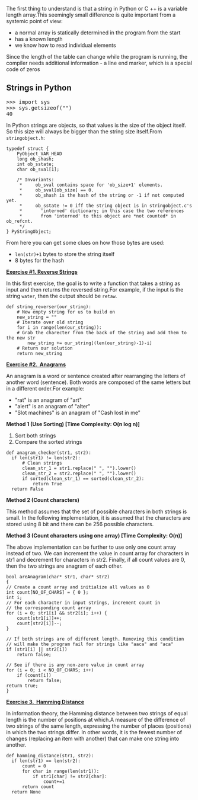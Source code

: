 <!-- wp:paragraph -->
<p>The first thing to understand is that a string in Python or C ++ is a variable length array.This seemingly small difference is quite important from a systemic point of view:</p>
<!-- /wp:paragraph -->

<!-- wp:list -->
<ul><li>a normal array is statically determined in the program from the start</li><li>has a known length</li><li>we know how to read individual elements</li></ul>
<!-- /wp:list -->

<!-- wp:paragraph -->
<p>Since the length of the table can change while the program is running, the compiler needs additional information - a line end marker, which is a special code of zeros </p>
<!-- /wp:paragraph -->

<!-- wp:heading -->
<h2><strong>Strings in Python</strong></h2>
<!-- /wp:heading -->

<!-- wp:syntaxhighlighter/code -->
<pre class="wp-block-syntaxhighlighter-code">>>> import sys
>>> sys.getsizeof("")
40</pre>
<!-- /wp:syntaxhighlighter/code -->

<!-- wp:paragraph -->
<p>In Python strings are objects, so that values is the size of the object itself. So this size will always be bigger than the string size itself.From <code>stringobject.h</code>:</p>
<!-- /wp:paragraph -->

<!-- wp:code -->
<pre class="wp-block-code"><code>typedef struct {
    PyObject_VAR_HEAD
    long ob_shash;
    int ob_sstate;
    char ob_sval&#91;1];

    /* Invariants:
     *     ob_sval contains space for 'ob_size+1' elements.
     *     ob_sval&#91;ob_size] == 0.
     *     ob_shash is the hash of the string or -1 if not computed yet.
     *     ob_sstate != 0 iff the string object is in stringobject.c's
     *       'interned' dictionary; in this case the two references
     *       from 'interned' to this object are *not counted* in ob_refcnt.
     */
} PyStringObject;</code></pre>
<!-- /wp:code -->

<!-- wp:paragraph -->
<p>From here you can get some clues on how those bytes are used:</p>
<!-- /wp:paragraph -->

<!-- wp:list -->
<ul><li><code>len(str)+1</code> bytes to store the string itself</li><li>8 bytes for the hash</li></ul>
<!-- /wp:list -->

<!-- wp:getwid/toggle -->
<div class="wp-block-getwid-toggle has-icon-left"><!-- wp:getwid/toggle-item -->
<div class="wp-block-getwid-toggle__row"><div class="wp-block-getwid-toggle__header-wrapper"><span class="wp-block-getwid-toggle__header"><a href="#"><span class="wp-block-getwid-toggle__header-title"><strong>Exercise #1. Reverse Strings</strong></span><span class="wp-block-getwid-toggle__icon is-active"><i class="fas fa-plus"></i></span><span class="wp-block-getwid-toggle__icon is-passive"><i class="fas fa-minus"></i></span></a></span></div><div class="wp-block-getwid-toggle__content-wrapper"><div class="wp-block-getwid-toggle__content"><!-- wp:paragraph -->
<p>In this first exercise, the goal is to write a function that takes a string as input and then returns the reversed string.For example, if the input is the string <code>water</code>, then the output should be <code>retaw</code>.</p>
<!-- /wp:paragraph -->

<!-- wp:code -->
<pre class="wp-block-code"><code>def string_reverser(our_string):
    # New empty string for us to build on
    new_string = ""
    # Iterate over old string
    for i in range(len(our_string)):
    # Grab the charecter from the back of the string and add them to the new str
        new_string += our_string&#91;(len(our_string)-1)-i]
    # Return our solution
    return new_string</code></pre>
<!-- /wp:code --></div></div></div>
<!-- /wp:getwid/toggle-item -->

<!-- wp:getwid/toggle-item -->
<div class="wp-block-getwid-toggle__row"><div class="wp-block-getwid-toggle__header-wrapper"><span class="wp-block-getwid-toggle__header"><a href="#"><span class="wp-block-getwid-toggle__header-title"><strong>Exercise #2. &nbsp;Anagrams</strong></span><span class="wp-block-getwid-toggle__icon is-active"><i class="fas fa-plus"></i></span><span class="wp-block-getwid-toggle__icon is-passive"><i class="fas fa-minus"></i></span></a></span></div><div class="wp-block-getwid-toggle__content-wrapper"><div class="wp-block-getwid-toggle__content"><!-- wp:paragraph -->
<p>An anagram is a word or sentence created after rearranging the letters of another word (sentence). Both words are composed of the same letters but in a different order.For example:</p>
<!-- /wp:paragraph -->

<!-- wp:list -->
<ul><li>"rat" is an anagram of "art"</li><li>"alert" is an anagram of "alter"</li><li>"Slot machines" is an anagram of "Cash lost in me"</li></ul>
<!-- /wp:list -->

<!-- wp:paragraph -->
<p><strong>Method 1 (Use Sorting) [Time Complexity: O(n log n)]</strong></p>
<!-- /wp:paragraph -->

<!-- wp:list {"ordered":true} -->
<ol><li>Sort both strings</li><li>Compare the sorted strings</li></ol>
<!-- /wp:list -->

<!-- wp:code -->
<pre class="wp-block-code"><code>def anagram_checker(str1, str2):
  if len(str1) != len(str2):
      # Clean strings
      clean_str_1 = str1.replace(" ", "").lower()
      clean_str_2 = str2.replace(" ", "").lower()
      if sorted(clean_str_1) == sorted(clean_str_2):
          return True
  return False</code></pre>
<!-- /wp:code -->

<!-- wp:paragraph -->
<p><strong>Method 2 (Count characters)</strong></p>
<!-- /wp:paragraph -->

<!-- wp:paragraph -->
<p>This method assumes that the set of possible characters in both strings is small. In the following implementation, it is assumed that the characters are stored using 8 bit and there can be 256 possible characters.</p>
<!-- /wp:paragraph -->

<!-- wp:paragraph -->
<p><strong>Method 3 (Count characters using one array) [Time Complexity: O(n)]</strong></p>
<!-- /wp:paragraph -->

<!-- wp:paragraph -->
<p>The above implementation can be further to use only one count array instead of two. We can increment the value in count array for characters in str1 and decrement for characters in str2. Finally, if all count values are 0, then the two strings are anagram of each other. </p>
<!-- /wp:paragraph -->

<!-- wp:code -->
<pre class="wp-block-code"><code>bool areAnagram(char* str1, char* str2) 
{ 
// Create a count array and initialize all values as 0 
int count&#91;NO_OF_CHARS] = { 0 }; 
int i;
// For each character in input strings, increment count in 
// the corresponding count array 
for (i = 0; str1&#91;i] &amp;&amp; str2&#91;i]; i++) { 
    count&#91;str1&#91;i]]++; 
    count&#91;str2&#91;i]]--; 
} 

// If both strings are of different length. Removing this condition 
// will make the program fail for strings like "aaca" and "aca" 
if (str1&#91;i] || str2&#91;i]) 
    return false; 

// See if there is any non-zero value in count array 
for (i = 0; i &lt; NO_OF_CHARS; i++) 
    if (count&#91;i]) 
        return false; 
return true; 
}</code></pre>
<!-- /wp:code -->

<!-- wp:paragraph -->
<p></p>
<!-- /wp:paragraph --></div></div></div>
<!-- /wp:getwid/toggle-item -->

<!-- wp:getwid/toggle-item -->
<div class="wp-block-getwid-toggle__row"><div class="wp-block-getwid-toggle__header-wrapper"><span class="wp-block-getwid-toggle__header"><a href="#"><span class="wp-block-getwid-toggle__header-title"><strong>Exercise 3. &nbsp;Hamming Distance</strong></span><span class="wp-block-getwid-toggle__icon is-active"><i class="fas fa-plus"></i></span><span class="wp-block-getwid-toggle__icon is-passive"><i class="fas fa-minus"></i></span></a></span></div><div class="wp-block-getwid-toggle__content-wrapper"><div class="wp-block-getwid-toggle__content"><!-- wp:paragraph -->
<p>In information theory, the Hamming distance between two strings of equal length is the number of positions at which.A measure of the difference of two strings of the same length, expressing the number of places (positions) in which the two strings differ. In other words, it is the fewest number of changes (replacing an item with another) that can make one string into another.</p>
<!-- /wp:paragraph -->

<!-- wp:code -->
<pre class="wp-block-code"><code>def hamming_distance(str1, str2):
  if len(str1) == len(str2):
      count = 0
      for char in range(len(str1)):
          if str1&#91;char] != str2&#91;char]:
              count+=1
      return count
  return None</code></pre>
<!-- /wp:code --></div></div></div>
<!-- /wp:getwid/toggle-item --></div>
<!-- /wp:getwid/toggle -->

<!-- wp:paragraph -->
<p></p>
<!-- /wp:paragraph -->
